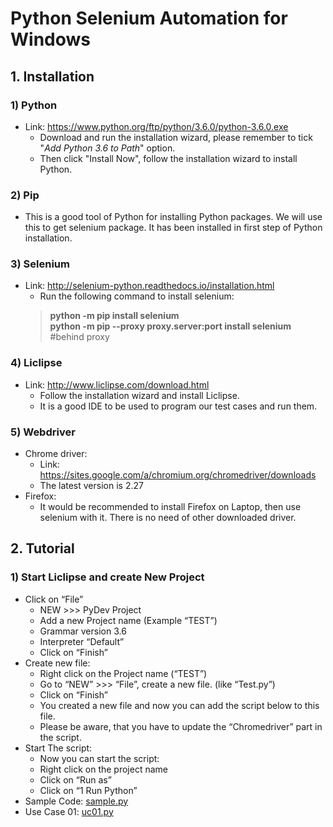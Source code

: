 # Python Selenium Automation for Windows

## 1. Installation
### 1) Python
* Link: https://www.python.org/ftp/python/3.6.0/python-3.6.0.exe
  * Download and run the installation wizard, please remember to tick "*Add Python 3.6 to Path*" option.
  * Then click "Install Now", follow the installation wizard to install Python.

### 2) Pip
* This is a good tool of Python for installing Python packages. We will use this to get selenium package. It has been installed in first step of Python installation.

### 3) Selenium
* Link: http://selenium-python.readthedocs.io/installation.html
  * Run the following command to install selenium:
  >**python -m pip install selenium**  
  >**python -m pip --proxy proxy.server:port install selenium** #behind proxy

### 4) Liclipse
* Link: http://www.liclipse.com/download.html
  * Follow the installation wizard and install Liclipse.
  * It is a good IDE to be used to program our test cases and run them.

### 5) Webdriver
* Chrome driver:
  * Link: https://sites.google.com/a/chromium.org/chromedriver/downloads
  * The latest version is 2.27
* Firefox:
  * It would be recommended to install Firefox on Laptop, then use selenium with it. There is no need of other downloaded driver.

## 2. Tutorial
### 1) Start Liclipse and create New Project
* Click on “File”
  * NEW >>> PyDev Project
  * Add a new Project name (Example “TEST”)
  * Grammar version 3.6
  * Interpreter “Default”
  * Click on “Finish”
* Create new file:
  * Right click on the Project name (“TEST”)
  * Go to “NEW” >>> “File”, create a new file. (like “Test.py”)
  * Click on “Finish”
  * You created a new file and now you can add the script below to this file.
  * Please be aware, that you have to update the “Chromedriver” part in the script.
* Start The script:
  * Now you can start the script:
  * Right click on the project name
  * Click on “Run as”
  * Click on “1 Run Python”
* Sample Code: [sample.py](https://github.com/Super-Eric/Python-Selenium-Automation/blob/master/sample.py)
* Use Case 01: [uc01.py](https://github.com/Super-Eric/Python-Selenium-Automation/blob/master/uc01.py)
